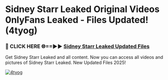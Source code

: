 # Sidney Starr Leaked Original Videos 0nlyFans Leaked - Files Updated! (4tyog)

<h3>🔴 CLICK HERE 🌐==►► <a href="https://tinyurl.com/ehrbuxhb" rel="nofollow">Sidney Starr Leaked Updated Files</a></h3>

Get Sidney Starr Leaked and all content. Now you can access all videos and pictures of Sidney Starr Leaked. New Updated Files 2025!

[![4tyog](https://i.imgur.com/lVYEuWS.gif)](https://tinyurl.com/ehrbuxhb)
